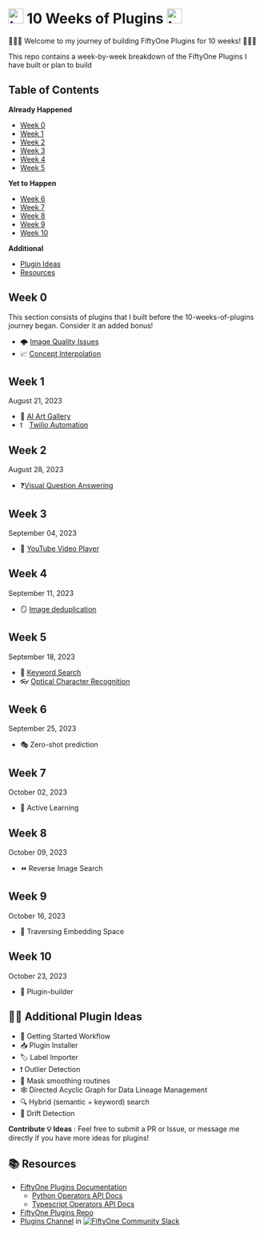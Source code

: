 # <img src="https://gist.githubusercontent.com/jacobmarks/eb18cc90596f7310e4dad1be2526c070/raw/e05e51be697a9501f64fe8d1b7008fc5ebe56369/fiftyone_icon.svg" width="30" height="30" alt="twilio icon"> 10 Weeks of Plugins <img src="https://gist.githubusercontent.com/jacobmarks/eb18cc90596f7310e4dad1be2526c070/raw/e05e51be697a9501f64fe8d1b7008fc5ebe56369/fiftyone_icon.svg" width="30" height="30" alt="twilio icon">


🚀🚀🚀 Welcome to my journey of building FiftyOne Plugins for 10 weeks! 🚀🚀🚀

This repo contains a week-by-week breakdown of the FiftyOne Plugins I have built or plan to build

## Table of Contents

**Already Happened**
- [Week 0](#week-0)
- [Week 1](#week-1)
- [Week 2](#week-2)
- [Week 3](#week-3)
- [Week 4](#week-4)
- [Week 5](#week-5)

**Yet to Happen**
- [Week 6](#week-6)
- [Week 7](#week-7)
- [Week 8](#week-8)
- [Week 9](#week-9)
- [Week 10](#week-10)

**Additional**
- [Plugin Ideas](#-plugin-ideas)
- [Resources](#-resources)

## Week 0

This section consists of plugins that I built before the 10-weeks-of-plugins journey began. Consider it an added bonus!

- 🌩️ [Image Quality Issues](https://github.com/jacobmarks/image-quality-issues)
- 📈 [Concept Interpolation](https://github.com/jacobmarks/concept-interpolation)

## Week 1
August 21, 2023

- 🎨 [AI Art Gallery](https://github.com/jacobmarks/ai-art-gallery)
- <img src="https://gist.githubusercontent.com/jacobmarks/7f5cb43ede35691f11975ab22c03e7f1/raw/05d40289773629d465a4656db4e1d610971d2a0e/twilio_icon.svg" width="14" height="14" alt="twilio icon"> [Twilio Automation](https://github.com/jacobmarks/twilio-automation-plugin)

## Week 2
August 28, 2023
- ❓[Visual Question Answering](https://github.com/jacobmarks/vqa-plugin)

## Week 3
September 04, 2023
- 🎥 [YouTube Video Player](https://github.com/jacobmarks/fiftyone-youtube-panel-plugin/)

## Week 4
September 11, 2023
- 🪞 [Image deduplication](https://github.com/jacobmarks/image-deduplication-plugin)

## Week 5
September 18, 2023
- 🔑 [Keyword Search](https://github.com/jacobmarks/keyword-search-plugin)
- 👓 [Optical Character Recognition](https://github.com/jacobmarks/pytesseract-ocr-plugin)

## Week 6
September 25, 2023
- 🎭 Zero-shot prediction

## Week 7
October 02, 2023
- 🏃 Active Learning

## Week 8
October 09, 2023
- ⏪ Reverse Image Search

## Week 9
October 16, 2023
-  🌌 Traversing Embedding Space

## Week 10
October 23, 2023
- 🔧 Plugin-builder


  
## 🔌💡 Additional Plugin Ideas
- 🚀 Getting Started Workflow
- 📥 Plugin Installer
- 🏷️ Label Importer
- ❗ Outlier Detection
- 🤿 Mask smoothing routines
- 🕸️ Directed Acyclic Graph for Data Lineage Management
- 🔍 Hybrid (semantic + keyword) search
- 🌊 Drift Detection


**Contribute 💡 Ideas** : Feel free to submit a PR or Issue, or message me directly if you have more ideas for plugins!

## 📚 Resources

- [FiftyOne Plugins Documentation](https://docs.voxel51.com/plugins/index.html)
  - [Python Operators API Docs](https://docs.voxel51.com/api/fiftyone.operators.types.html#module-fiftyone.operators.types)
  - [Typescript Operators API Docs](https://docs.voxel51.com/plugins/api/fiftyone.operators.html#fiftyone.operators)
- [FiftyOne Plugins Repo](https://github.com/voxel51/fiftyone-plugins)
- [Plugins Channel](https://fiftyone-users.slack.com/archives/plugins) in [![FiftyOne Community Slack](https://img.shields.io/badge/FiftyOne%20Community%20Slack-4A154B?logo=slack&logoColor=white)](https://slack.voxel51.com)
